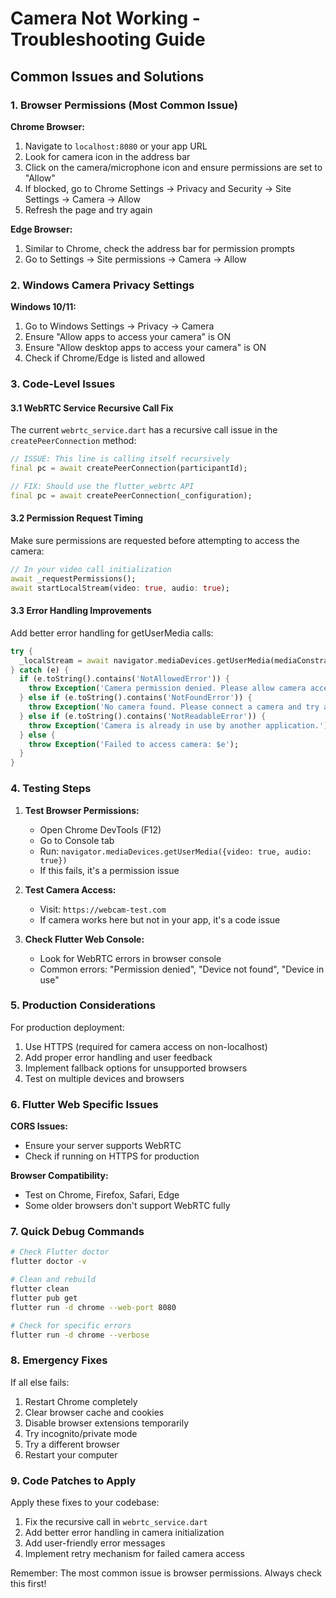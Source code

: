# Camera Not Working - Troubleshooting Guide

## Common Issues and Solutions

### 1. Browser Permissions (Most Common Issue)

**Chrome Browser:**
1. Navigate to `localhost:8080` or your app URL
2. Look for camera icon in the address bar
3. Click on the camera/microphone icon and ensure permissions are set to "Allow"
4. If blocked, go to Chrome Settings → Privacy and Security → Site Settings → Camera → Allow
5. Refresh the page and try again

**Edge Browser:**
1. Similar to Chrome, check the address bar for permission prompts
2. Go to Settings → Site permissions → Camera → Allow

### 2. Windows Camera Privacy Settings

**Windows 10/11:**
1. Go to Windows Settings → Privacy → Camera
2. Ensure "Allow apps to access your camera" is ON
3. Ensure "Allow desktop apps to access your camera" is ON
4. Check if Chrome/Edge is listed and allowed

### 3. Code-Level Issues

#### 3.1 WebRTC Service Recursive Call Fix

The current `webrtc_service.dart` has a recursive call issue in the `createPeerConnection` method:

```dart
// ISSUE: This line is calling itself recursively
final pc = await createPeerConnection(participantId);

// FIX: Should use the flutter_webrtc API
final pc = await createPeerConnection(_configuration);
```

#### 3.2 Permission Request Timing

Make sure permissions are requested before attempting to access the camera:

```dart
// In your video call initialization
await _requestPermissions();
await startLocalStream(video: true, audio: true);
```

#### 3.3 Error Handling Improvements

Add better error handling for getUserMedia calls:

```dart
try {
  _localStream = await navigator.mediaDevices.getUserMedia(mediaConstraints);
} catch (e) {
  if (e.toString().contains('NotAllowedError')) {
    throw Exception('Camera permission denied. Please allow camera access in browser settings.');
  } else if (e.toString().contains('NotFoundError')) {
    throw Exception('No camera found. Please connect a camera and try again.');
  } else if (e.toString().contains('NotReadableError')) {
    throw Exception('Camera is already in use by another application.');
  } else {
    throw Exception('Failed to access camera: $e');
  }
}
```

### 4. Testing Steps

1. **Test Browser Permissions:**
   - Open Chrome DevTools (F12)
   - Go to Console tab
   - Run: `navigator.mediaDevices.getUserMedia({video: true, audio: true})`
   - If this fails, it's a permission issue

2. **Test Camera Access:**
   - Visit: `https://webcam-test.com`
   - If camera works here but not in your app, it's a code issue

3. **Check Flutter Web Console:**
   - Look for WebRTC errors in browser console
   - Common errors: "Permission denied", "Device not found", "Device in use"

### 5. Production Considerations

For production deployment:
1. Use HTTPS (required for camera access on non-localhost)
2. Add proper error handling and user feedback
3. Implement fallback options for unsupported browsers
4. Test on multiple devices and browsers

### 6. Flutter Web Specific Issues

**CORS Issues:**
- Ensure your server supports WebRTC
- Check if running on HTTPS for production

**Browser Compatibility:**
- Test on Chrome, Firefox, Safari, Edge
- Some older browsers don't support WebRTC fully

### 7. Quick Debug Commands

```bash
# Check Flutter doctor
flutter doctor -v

# Clean and rebuild
flutter clean
flutter pub get
flutter run -d chrome --web-port 8080

# Check for specific errors
flutter run -d chrome --verbose
```

### 8. Emergency Fixes

If all else fails:
1. Restart Chrome completely
2. Clear browser cache and cookies
3. Disable browser extensions temporarily
4. Try incognito/private mode
5. Try a different browser
6. Restart your computer

### 9. Code Patches to Apply

Apply these fixes to your codebase:

1. Fix the recursive call in `webrtc_service.dart`
2. Add better error handling in camera initialization
3. Add user-friendly error messages
4. Implement retry mechanism for failed camera access

Remember: The most common issue is browser permissions. Always check this first!
